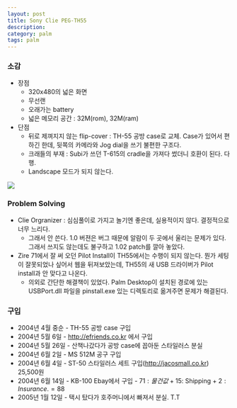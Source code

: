 ```yaml
---
layout: post
title: Sony Clie PEG-TH55
description: 
category: palm
tags: palm 
---
```


### 소감

- 장점
  - 320x480의 넓은 화면
  - 무선랜
  - 오래가는 battery
  - 넓은 메모리 공간 : 32M(rom), 32M(ram)
- 단점
  - 뒤로 제껴지지 않는 flip-cover : TH-55 공방 case로 교체. Case가 있어서 편하긴 한데, 뒷쪽의 카메라와 Jog dial을 쓰기 불편한 구조다.
  - 크래들의 부재 : Subi가 쓰던 T-615의 cradle을 가져다 썼더니 호환이 된다. 다행.
  - Landscape 모드가 되지 않는다.


![](http://farm4.staticflickr.com/3685/13208238784_c4c26d2c74_o.jpg)


### Problem Solving

- Clie Orgranizer : 심심풀이로 가지고 놀기엔 좋은데, 실용적이지 않다. 결정적으로 너무 느리다. 
   - 그래서 안 쓴다. 1.0 버젼은 버그 때문에 알람이 두 곳에서 울리는 문제가 있다. 그래서 쓰지도 않는데도 불구하고 1.02 patch를 깔아 놓았다.
- Zire 71에서 잘 써 오던 Pilot Install이 TH55에서는 수행이 되지 않는다. 뭔가 세팅이 잘못되었나 싶어서 웹을 뒤져보았는데, TH55의 새 USB 드라이버가 Pilot install과 안 맞다고 나온다. 
  - 의외로 간단한 해결책이 있었다. Palm Desktop이 설치된 경로에 있는 USBPort.dll 파일을 pinstall.exe 있는 디렉토리로 옮겨주면 문제가 해결된다.

### 구입

- 2004년 4월 중순 - TH-55 공방 case 구입
- 2004년 5월 6일 - http://efriends.co.kr 에서 구입
- 2004년 5월 26일 - 산책나갔다가 공방 case에 꼽아둔 스타일러스 분실
- 2004년 6월 2일 - MS 512M 공구 구입
- 2004년 6월 4일 - ST-50 스타일러스 세트 구입(http://jacosmall.co.kr) 25,500원
- 2004년 6월 14일 - KB-100 Ebay에서 구입 - 71$: 물건값 +15$: Shipping + 2$: Insurance. = 88$
- 2005년 1월 12일 - 택시 탔다가 호주머니에서 빠져서 분실. T.T
